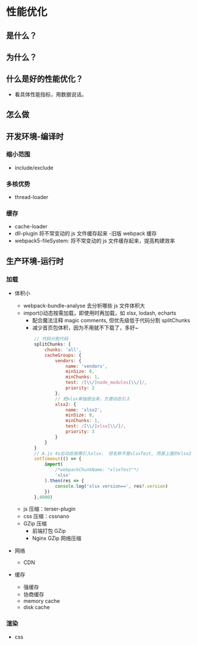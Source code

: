 # 性能优化 <Badge type="warning" text="doing" />

## 是什么？

## 为什么？

## 什么是好的性能优化？

- 看具体性能指标，用数据说话。

## 怎么做

## 开发环境-编译时

### 缩小范围

- include/exclude

### 多核优势

- thread-loader

### 缓存

- cache-loader
- dll-plugin 将不常变动的 js 文件缓存起来 -旧版 webpack 缓存
- webpack5-fileSystem: 将不常变动的 js 文件缓存起来，提高构建效率

## 生产环境-运行时

### 加载

- 体积小

  - webpack-bundle-analyse 去分析哪些 js 文件体积大
  - import()动态按需加载，即使用时再加载，如 xlsx, lodash, echarts
    - 配合魔法注释 magic comments, 但优先级低于代码分割 splitChunks
    - 减少首页包体积，因为不用就不下载了，多好~
    ```js
        // 代码分割代码
        splitChunks: {
            chunks: 'all',
            cacheGroups: {
                vendors: {
                    name: 'vendors',
                    minSize: 0,
                    minChunks: 1,
                    test: /[\\/]node_modules[\\/]/,
                    priority: 2
                },
                // 把xlsx单独提出来，方便动态引入
                xlsx2: {
                    name: 'xlsx2',
                    minSize: 0,
                    minChunks: 1,
                    test: /[\\/]xlsx[\\/]/,
                    priority: 3
                }
            }
        }
        // A.js 4s后动态按需引入xlsx， 但名称不是xlsxTest, 而是上面的xlsx2
        setTimeout(() => {
            import(
                /*webpackChunkName: "xlsxTest"*/
                'xlsx'
            ).then(res => {
                console.log('xlsx version==', res?.version)
            })
        },4000)
    ```
  - js 压缩：terser-plugin
  - css 压缩：cssnano
  - GZip 压缩
    - 前端打包 GZip
    - Nginx GZip 网络压缩

- 网络

  - CDN

- 缓存
  - 强缓存
  - 协商缓存
  - memory cache
  - disk cache

### 渲染

- css

